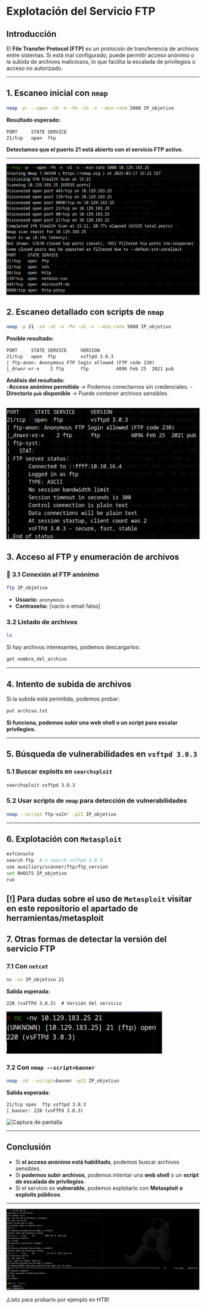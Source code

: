 # Explotación del Servicio FTP

## Introducción  
El **File Transfer Protocol (FTP)** es un protocolo de transferencia de archivos entre sistemas. Si está mal configurado, puede permitir acceso anónimo o la subida de archivos maliciosos, lo que facilita la escalada de privilegios o acceso no autorizado.  

---

## 1. Escaneo inicial con `nmap`
```bash
nmap -p- --open -sV -n -Pn -sS -v --min-rate 5000 IP_objetivo
```
**Resultado esperado:**
```
PORT     STATE SERVICE
21/tcp   open  ftp
```
**Detectamos que el puerto 21 está abierto con el servicio FTP activo.**

---

![Captura de pantalla](./imagenes/nmap_initial_scan.png)

## 2. Escaneo detallado con scripts de `nmap`
```bash
nmap -p 21 -sV -sC -n -Pn -sS -v --min-rate 5000 IP_objetivo
```
**Posible resultado:**
```
PORT     STATE SERVICE     VERSION
21/tcp   open  ftp         vsftpd 3.0.3
| ftp-anon: Anonymous FTP login allowed (FTP code 230)
|_drwxr-xr-x    2 ftp      ftp          4096 Feb 25  2021 pub
```
**Análisis del resultado:**  
-**Acceso anónimo permitido** → Podemos conectarnos sin credenciales.
-**Directorio `pub` disponible** → Puede contener archivos sensibles.

![Captura de pantalla](./imagenes/nmap_servicios_ftp.png)
---

## 3. Acceso al FTP y enumeración de archivos  
### 🔹 **3.1 Conexión al FTP anónimo**
```bash
ftp IP_objetivo
```
- **Usuario:** `anonymous`  
- **Contraseña:** [vacío o email falso]  

### **3.2 Listado de archivos**
```bash
ls
```
Si hay archivos interesantes, podemos descargarlos:
```bash
get nombre_del_archivo
```

---

## 4. Intento de subida de archivos  
Si la subida está permitida, podemos probar:
```bash
put archivo.txt
```
**Si funciona, podemos subir una web shell o un script para escalar privilegios.**

---

## 5. Búsqueda de vulnerabilidades en `vsftpd 3.0.3`  
### **5.1 Buscar exploits en `searchsploit`**
```bash
searchsploit vsftpd 3.0.3
```
### **5.2 Usar scripts de `nmap` para detección de vulnerabilidades**
```bash
nmap --script ftp-vuln* -p21 IP_objetivo
```

---

## 6. Explotación con `Metasploit`
```bash
msfconsole
search ftp  # o search vsftpd 3.0.3
use auxiliary/scanner/ftp/ftp_version
set RHOSTS IP_objetivo
run
```
[!] Para dudas sobre el uso de `Metasploit` visitar en este repositorio el apartado de herramientas/metasploit
---

## 7. Otras formas de detectar la versión del servicio FTP  
### **7.1 Con `netcat`**
```bash
nc -nv IP_objetivo 21
```
**Salida esperada:**
```
220 (vsFTPd 3.0.3)  # Versión del servicio
```

![Captura de pantalla](./imagenes/nc_nv_ip_puerto.png)

### **7.2 Con `nmap --script=banner`**
```bash
nmap -sV --script=banner -p21 IP_objetivo
```
**Salida esperada:**
```
21/tcp open  ftp vsftpd 3.0.3
|_banner: 220 (vsFTPd 3.0.3)
```

![Captura de pantalla](./imagenes/nmap_script_banner_ftp.png)

---

## Conclusión  
- Si **el acceso anónimo está habilitado**, podemos buscar archivos sensibles.  
- Si **podemos subir archivos**, podemos intentar una **web shell** o un **script de escalada de privilegios**.  
- Si el servicio es **vulnerable**, podemos explotarlo con **Metasploit o exploits públicos**.  

---

![Captura de pantalla](./imagenes/secuencia_fpt.png)

¡Listo para probarlo por ejemplo en HTB!
```

